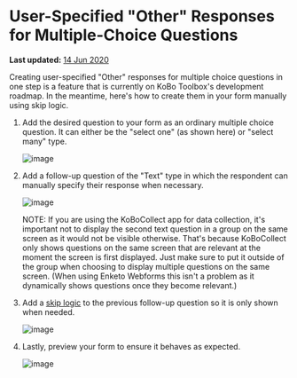 # User-Specified "Other" Responses for Multiple-Choice Questions
**Last updated:** <a href="https://github.com/kobotoolbox/docs/blob/0dc2b1c2abdbd9df3155210e554f35dc6d1be2ed/source/user_specified_other.md" class="reference">14 Jun 2020</a>

Creating user-specified "Other" responses for multiple choice questions in one step is a feature that is currently on KoBo Toolbox's development roadmap. In the meantime, here's how to create them in your form manually using skip logic.

1. Add the desired question to your form as an ordinary multiple choice question. It can either be the "select one" (as shown here) or "select many" type.

    ![image](/images/user_specified_other/type.png)

2. Add a follow-up question of the "Text" type in which the respondent can manually specify their response when necessary.

    ![image](/images/user_specified_other/text.png)  

    NOTE: If you are using the KoBoCollect app for data collection, it's important not to display the second text question in a group on the same screen as it would not be visible otherwise. That's because KoBoCollect only shows questions on the same screen that are relevant at the moment the screen is first displayed. Just make sure to put it outside of the group when choosing to display multiple questions on the same screen. (When using Enketo Webforms this isn't a problem as it dynamically shows questions once they become relevant.) 

3. Add a [skip logic](skip_logic.md) to the previous follow-up question so it is only shown when needed.

    ![image](/images/user_specified_other/skip_logic.png)

4. Lastly, preview your form to ensure it behaves as expected.

    ![image](/images/user_specified_other/preview.png)
